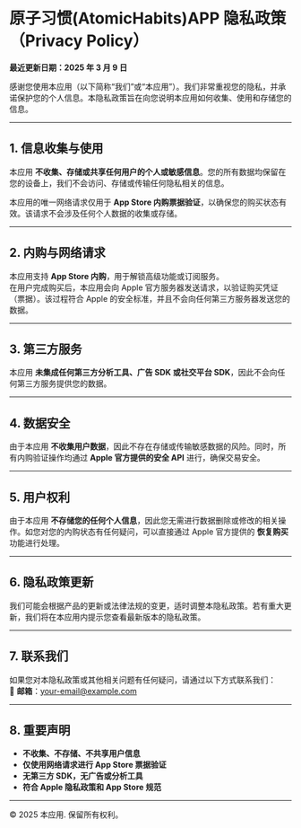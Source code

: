 # 原子习惯(AtomicHabits)APP 隐私政策（Privacy Policy）

**最近更新日期：2025 年 3 月 9 日**  

感谢您使用本应用（以下简称“我们”或“本应用”）。我们非常重视您的隐私，并承诺保护您的个人信息。本隐私政策旨在向您说明本应用如何收集、使用和存储您的信息。  

---

## 1. 信息收集与使用
本应用 **不收集、存储或共享任何用户的个人或敏感信息**。您的所有数据均保留在您的设备上，我们不会访问、存储或传输任何隐私相关的信息。  

本应用的唯一网络请求仅用于 **App Store 内购票据验证**，以确保您的购买状态有效。该请求不会涉及任何个人数据的收集或存储。

---

## 2. 内购与网络请求
本应用支持 **App Store 内购**，用于解锁高级功能或订阅服务。  
在用户完成购买后，本应用会向 Apple 官方服务器发送请求，以验证购买凭证（票据）。该过程符合 Apple 的安全标准，并且不会向任何第三方服务器发送您的数据。  

---

## 3. 第三方服务
本应用 **未集成任何第三方分析工具、广告 SDK 或社交平台 SDK**，因此不会向任何第三方服务提供您的数据。

---

## 4. 数据安全
由于本应用 **不收集用户数据**，因此不存在存储或传输敏感数据的风险。同时，所有内购验证操作均通过 **Apple 官方提供的安全 API** 进行，确保交易安全。

---

## 5. 用户权利
由于本应用 **不存储您的任何个人信息**，因此您无需进行数据删除或修改的相关操作。如您对您的内购状态有任何疑问，可以直接通过 Apple 官方提供的 **恢复购买** 功能进行处理。

---

## 6. 隐私政策更新
我们可能会根据产品的更新或法律法规的变更，适时调整本隐私政策。若有重大更新，我们将在本应用内提示您查看最新版本的隐私政策。  

---

## 7. 联系我们
如果您对本隐私政策或其他相关问题有任何疑问，请通过以下方式联系我们：  
📧 **邮箱**：your-email@example.com

---

## 8. 重要声明
- **不收集、不存储、不共享用户信息**
- **仅使用网络请求进行 App Store 票据验证**
- **无第三方 SDK，无广告或分析工具**
- **符合 Apple 隐私政策和 App Store 规范**

---
© 2025 本应用. 保留所有权利。
